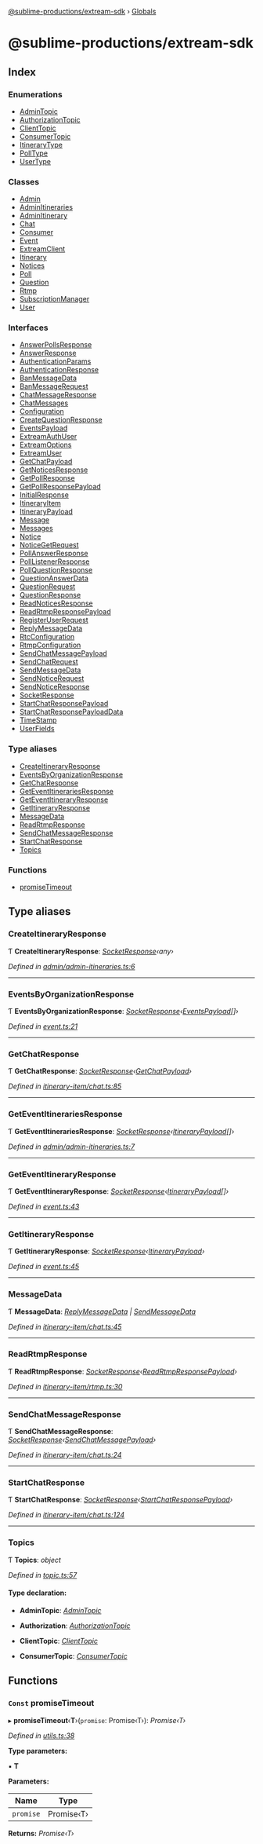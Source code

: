 [@sublime-productions/extream-sdk](README.md) › [Globals](globals.md)

# @sublime-productions/extream-sdk

## Index

### Enumerations

* [AdminTopic](enums/admintopic.md)
* [AuthorizationTopic](enums/authorizationtopic.md)
* [ClientTopic](enums/clienttopic.md)
* [ConsumerTopic](enums/consumertopic.md)
* [ItineraryType](enums/itinerarytype.md)
* [PollType](enums/polltype.md)
* [UserType](enums/usertype.md)

### Classes

* [Admin](classes/admin.md)
* [AdminItineraries](classes/adminitineraries.md)
* [AdminItinerary](classes/adminitinerary.md)
* [Chat](classes/chat.md)
* [Consumer](classes/consumer.md)
* [Event](classes/event.md)
* [ExtreamClient](classes/extreamclient.md)
* [Itinerary](classes/itinerary.md)
* [Notices](classes/notices.md)
* [Poll](classes/poll.md)
* [Question](classes/question.md)
* [Rtmp](classes/rtmp.md)
* [SubscriptionManager](classes/subscriptionmanager.md)
* [User](classes/user.md)

### Interfaces

* [AnswerPollsResponse](interfaces/answerpollsresponse.md)
* [AnswerResponse](interfaces/answerresponse.md)
* [AuthenticationParams](interfaces/authenticationparams.md)
* [AuthenticationResponse](interfaces/authenticationresponse.md)
* [BanMessageData](interfaces/banmessagedata.md)
* [BanMessageRequest](interfaces/banmessagerequest.md)
* [ChatMessageResponse](interfaces/chatmessageresponse.md)
* [ChatMessages](interfaces/chatmessages.md)
* [Configuration](interfaces/configuration.md)
* [CreateQuestionResponse](interfaces/createquestionresponse.md)
* [EventsPayload](interfaces/eventspayload.md)
* [ExtreamAuthUser](interfaces/extreamauthuser.md)
* [ExtreamOptions](interfaces/extreamoptions.md)
* [ExtreamUser](interfaces/extreamuser.md)
* [GetChatPayload](interfaces/getchatpayload.md)
* [GetNoticesResponse](interfaces/getnoticesresponse.md)
* [GetPollResponse](interfaces/getpollresponse.md)
* [GetPollResponsePayload](interfaces/getpollresponsepayload.md)
* [InitialResponse](interfaces/initialresponse.md)
* [ItineraryItem](interfaces/itineraryitem.md)
* [ItineraryPayload](interfaces/itinerarypayload.md)
* [Message](interfaces/message.md)
* [Messages](interfaces/messages.md)
* [Notice](interfaces/notice.md)
* [NoticeGetRequest](interfaces/noticegetrequest.md)
* [PollAnswerResponse](interfaces/pollanswerresponse.md)
* [PollListenerResponse](interfaces/polllistenerresponse.md)
* [PollQuestionResponse](interfaces/pollquestionresponse.md)
* [QuestionAnswerData](interfaces/questionanswerdata.md)
* [QuestionRequest](interfaces/questionrequest.md)
* [QuestionResponse](interfaces/questionresponse.md)
* [ReadNoticesResponse](interfaces/readnoticesresponse.md)
* [ReadRtmpResponsePayload](interfaces/readrtmpresponsepayload.md)
* [RegisterUserRequest](interfaces/registeruserrequest.md)
* [ReplyMessageData](interfaces/replymessagedata.md)
* [RtcConfiguration](interfaces/rtcconfiguration.md)
* [RtmpConfiguration](interfaces/rtmpconfiguration.md)
* [SendChatMessagePayload](interfaces/sendchatmessagepayload.md)
* [SendChatRequest](interfaces/sendchatrequest.md)
* [SendMessageData](interfaces/sendmessagedata.md)
* [SendNoticeRequest](interfaces/sendnoticerequest.md)
* [SendNoticeResponse](interfaces/sendnoticeresponse.md)
* [SocketResponse](interfaces/socketresponse.md)
* [StartChatResponsePayload](interfaces/startchatresponsepayload.md)
* [StartChatResponsePayloadData](interfaces/startchatresponsepayloaddata.md)
* [TimeStamp](interfaces/timestamp.md)
* [UserFields](interfaces/userfields.md)

### Type aliases

* [CreateItineraryResponse](globals.md#createitineraryresponse)
* [EventsByOrganizationResponse](globals.md#eventsbyorganizationresponse)
* [GetChatResponse](globals.md#getchatresponse)
* [GetEventItinerariesResponse](globals.md#geteventitinerariesresponse)
* [GetEventItineraryResponse](globals.md#geteventitineraryresponse)
* [GetItineraryResponse](globals.md#getitineraryresponse)
* [MessageData](globals.md#messagedata)
* [ReadRtmpResponse](globals.md#readrtmpresponse)
* [SendChatMessageResponse](globals.md#sendchatmessageresponse)
* [StartChatResponse](globals.md#startchatresponse)
* [Topics](globals.md#topics)

### Functions

* [promiseTimeout](globals.md#const-promisetimeout)

## Type aliases

###  CreateItineraryResponse

Ƭ **CreateItineraryResponse**: *[SocketResponse](interfaces/socketresponse.md)‹any›*

*Defined in [admin/admin-itineraries.ts:6](https://github.com/Extream-SaaS/ex-sdk/blob/9472f23/src/admin/admin-itineraries.ts#L6)*

___

###  EventsByOrganizationResponse

Ƭ **EventsByOrganizationResponse**: *[SocketResponse](interfaces/socketresponse.md)‹[EventsPayload](interfaces/eventspayload.md)[]›*

*Defined in [event.ts:21](https://github.com/Extream-SaaS/ex-sdk/blob/9472f23/src/event.ts#L21)*

___

###  GetChatResponse

Ƭ **GetChatResponse**: *[SocketResponse](interfaces/socketresponse.md)‹[GetChatPayload](interfaces/getchatpayload.md)›*

*Defined in [itinerary-item/chat.ts:85](https://github.com/Extream-SaaS/ex-sdk/blob/9472f23/src/itinerary-item/chat.ts#L85)*

___

###  GetEventItinerariesResponse

Ƭ **GetEventItinerariesResponse**: *[SocketResponse](interfaces/socketresponse.md)‹[ItineraryPayload](interfaces/itinerarypayload.md)[]›*

*Defined in [admin/admin-itineraries.ts:7](https://github.com/Extream-SaaS/ex-sdk/blob/9472f23/src/admin/admin-itineraries.ts#L7)*

___

###  GetEventItineraryResponse

Ƭ **GetEventItineraryResponse**: *[SocketResponse](interfaces/socketresponse.md)‹[ItineraryPayload](interfaces/itinerarypayload.md)[]›*

*Defined in [event.ts:43](https://github.com/Extream-SaaS/ex-sdk/blob/9472f23/src/event.ts#L43)*

___

###  GetItineraryResponse

Ƭ **GetItineraryResponse**: *[SocketResponse](interfaces/socketresponse.md)‹[ItineraryPayload](interfaces/itinerarypayload.md)›*

*Defined in [event.ts:45](https://github.com/Extream-SaaS/ex-sdk/blob/9472f23/src/event.ts#L45)*

___

###  MessageData

Ƭ **MessageData**: *[ReplyMessageData](interfaces/replymessagedata.md) | [SendMessageData](interfaces/sendmessagedata.md)*

*Defined in [itinerary-item/chat.ts:45](https://github.com/Extream-SaaS/ex-sdk/blob/9472f23/src/itinerary-item/chat.ts#L45)*

___

###  ReadRtmpResponse

Ƭ **ReadRtmpResponse**: *[SocketResponse](interfaces/socketresponse.md)‹[ReadRtmpResponsePayload](interfaces/readrtmpresponsepayload.md)›*

*Defined in [itinerary-item/rtmp.ts:30](https://github.com/Extream-SaaS/ex-sdk/blob/9472f23/src/itinerary-item/rtmp.ts#L30)*

___

###  SendChatMessageResponse

Ƭ **SendChatMessageResponse**: *[SocketResponse](interfaces/socketresponse.md)‹[SendChatMessagePayload](interfaces/sendchatmessagepayload.md)›*

*Defined in [itinerary-item/chat.ts:24](https://github.com/Extream-SaaS/ex-sdk/blob/9472f23/src/itinerary-item/chat.ts#L24)*

___

###  StartChatResponse

Ƭ **StartChatResponse**: *[SocketResponse](interfaces/socketresponse.md)‹[StartChatResponsePayload](interfaces/startchatresponsepayload.md)›*

*Defined in [itinerary-item/chat.ts:124](https://github.com/Extream-SaaS/ex-sdk/blob/9472f23/src/itinerary-item/chat.ts#L124)*

___

###  Topics

Ƭ **Topics**: *object*

*Defined in [topic.ts:57](https://github.com/Extream-SaaS/ex-sdk/blob/9472f23/src/topic.ts#L57)*

#### Type declaration:

* **AdminTopic**: *[AdminTopic](globals.md#admintopic)*

* **Authorization**: *[AuthorizationTopic](enums/authorizationtopic.md)*

* **ClientTopic**: *[ClientTopic](globals.md#clienttopic)*

* **ConsumerTopic**: *[ConsumerTopic](globals.md#consumertopic)*

## Functions

### `Const` promiseTimeout

▸ **promiseTimeout**‹**T**›(`promise`: Promise‹T›): *Promise‹T›*

*Defined in [utils.ts:38](https://github.com/Extream-SaaS/ex-sdk/blob/9472f23/src/utils.ts#L38)*

**Type parameters:**

▪ **T**

**Parameters:**

Name | Type |
------ | ------ |
`promise` | Promise‹T› |

**Returns:** *Promise‹T›*
